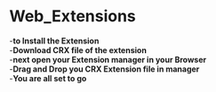 # Web_Extensions



-**to Install the Extension** <br>
-**Download CRX file of the extension**<br>
-**next open your Extension manager in your Browser**<br>
-**Drag and Drop you CRX Extension file in manager**<br>
-**You are all set to go**

